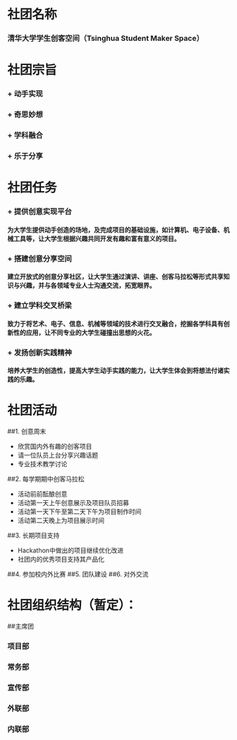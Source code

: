 社团名称
===========================================================
### **清华大学学生创客空间（Tsinghua Student Maker Space）**

社团宗旨
===========================================================
### + 动手实现

### + 奇思妙想

### + 学科融合

### + 乐于分享

社团任务
===========================================================
### + 提供创意实现平台
####  为大学生提供动手创造的场地，及完成项目的基础设施，如计算机、电子设备、机械工具等，让大学生根据兴趣共同开发有趣和富有意义的项目。
### + 搭建创意分享空间
####  建立开放式的创意分享社区，让大学生通过演讲、讲座、创客马拉松等形式共享知识与兴趣，并与各领域专业人士沟通交流，拓宽眼界。
### + 建立学科交叉桥梁
####  致力于将艺术、电子、信息、机械等领域的技术进行交叉融合，挖掘各学科具有创新性的应用，让不同专业的大学生碰撞出思想的火花。
### + 发扬创新实践精神
####  培养大学生的创造性，提高大学生动手实践的能力，让大学生体会到将想法付诸实践的乐趣。

社团活动
===========================================================
##1. 创意周末
* 欣赏国内外有趣的创客项目
* 请一位队员上台分享兴趣话题
* 专业技术教学讨论

##2. 每学期期中创客马拉松
* 活动前前酝酿创意
* 活动第一天上午创意展示及项目队员招募
* 活动第一天下午至第二天下午为项目制作时间
* 活动第二天晚上为项目展示时间  

##3. 长期项目支持
* Hackathon中做出的项目继续优化改进
* 社团内的优秀项目支持其产品化  

##4. 参加校内外比赛
##5. 团队建设
##6. 对外交流

社团组织结构（暂定）：
===========================================================
##主席团
### 项目部
### 常务部
### 宣传部
### 外联部
### 内联部
